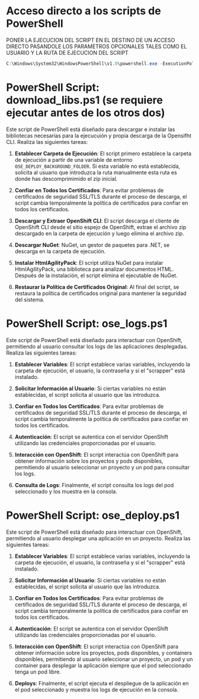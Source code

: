 # Acceso directo a los scripts de PowerShell
PONER LA EJECUCION DEL SCRIPT EN EL DESTINO DE UN ACCESO DIRECTO PASANDOLE LOS PARAMETROS OPCIONALES TALES COMO	EL USUARIO Y LA RUTA DE EJECUCION DEL SCRIPT
````POWERSHELL
C:\Windows\System32\WindowsPowerShell\v1.0\powershell.exe -ExecutionPolicy Bypass -File "RUTAABSOLUTA_DESCOMPRIMIDO\ose_logs.ps1" -oseRuntimeFolder "RUTAABSOLUTA_DESCOMPRIMIDO" -user "hmaja9q"
````

# PowerShell Script: download_libs.ps1 (se requiere	ejecutar antes	de los otros dos)

Este script de PowerShell está diseñado para descargar e instalar las bibliotecas necesarias para la ejecucuión y propia descarga de la Opensifht CLI. 
Realiza las siguientes tareas:

1. **Establecer Carpeta de Ejecución**: El script primero establece la carpeta de ejecución a partir de una variable de entorno `OSE_DEPLOY_BACKGROUND_FOLDER`. Si esta variable no está establecida, solicita al usuario que introduzca la ruta manualmente esta ruta es donde has descomprimimido el zip inicial.

2. **Confiar en Todos los Certificados**: Para evitar problemas de certificados de seguridad SSL/TLS durante el proceso de descarga, el script cambia temporalmente la política de certificados para confiar en todos los certificados.

3. **Descargar y Extraer OpenShift CLI**: El script descarga el cliente de OpenShift CLI desde el sitio espejo de OpenShift, extrae el archivo zip descargado en la carpeta de ejecución y luego elimina el archivo zip.

4. **Descargar NuGet**: NuGet, un gestor de paquetes para .NET, se descarga en la carpeta de ejecución.

5. **Instalar HtmlAgilityPack**: El script utiliza NuGet para instalar HtmlAgilityPack, una biblioteca para analizar documentos HTML. Después de la instalación, el script elimina el ejecutable de NuGet.
6. **Restaurar la Política de Certificados Original**: Al final del script, se restaura la política de certificados original para mantener la seguridad del sistema.

# PowerShell Script: ose_logs.ps1

Este script de PowerShell está diseñado para interactuar con OpenShift, permitiendo al usuario consultar los logs de las aplicaciones desplegadas. Realiza las siguientes tareas:

1. **Establecer Variables**: El script establece varias variables, incluyendo la carpeta de ejecución, el usuario, la contraseña y si el "scrapper" está instalado.

2. **Solicitar Información al Usuario**: Si ciertas variables no están establecidas, el script solicita al usuario que las introduzca.

3. **Confiar en Todos los Certificados**: Para evitar problemas de certificados de seguridad SSL/TLS durante el proceso de descarga, el script cambia temporalmente la política de certificados para confiar en todos los certificados.

4. **Autenticación**: El script se autentica con el servidor OpenShift utilizando las credenciales proporcionadas por el usuario.

5. **Interacción con OpenShift**: El script interactúa con OpenShift para obtener información sobre los proyectos y pods disponibles, permitiendo al usuario seleccionar un proyecto y un pod para consultar los logs.

6. **Consulta de Logs**: Finalmente, el script consulta los logs del pod seleccionado y los muestra en la consola.


# PowerShell Script: ose_deploy.ps1

Este script de PowerShell está diseñado para interactuar con OpenShift, permitiendo al usuario desplegar	una aplicación en un proyecto. Realiza las siguientes tareas:

1. **Establecer Variables**: El script establece varias variables, incluyendo la carpeta de ejecución, el usuario, la contraseña y si el "scrapper" está instalado.

2. **Solicitar Información al Usuario**: Si ciertas variables no están establecidas, el script solicita al usuario que las introduzca.

3. **Confiar en Todos los Certificados**: Para evitar problemas de certificados de seguridad SSL/TLS durante el proceso de descarga, el script cambia temporalmente la política de certificados para confiar en todos los certificados.

4. **Autenticación**: El script se autentica con el servidor OpenShift utilizando las credenciales proporcionadas por el usuario.

5. **Interacción con OpenShift**: El script interactúa con OpenShift para obtener información sobre los proyectos, pods disponibles, y containers disponibles, permitiendo al usuario seleccionar un proyecto, un pod y un container para desplegar la aplicación siempre	que el pod seleccionado tenga un pod libre.

6. **Deploys**: Finalmente, el script ejecuta el despliegue de la aplicación en el pod seleccionado y muestra los logs de ejecución en la consola.

